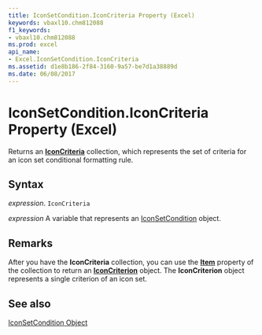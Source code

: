 ```yaml
---
title: IconSetCondition.IconCriteria Property (Excel)
keywords: vbaxl10.chm812088
f1_keywords:
- vbaxl10.chm812088
ms.prod: excel
api_name:
- Excel.IconSetCondition.IconCriteria
ms.assetid: d1e8b186-2f84-3160-9a57-be7d1a38889d
ms.date: 06/08/2017
---
```



# IconSetCondition.IconCriteria Property (Excel)

Returns an  **[IconCriteria](Excel.IconCriteria.md)** collection, which represents the set of criteria for an icon set conditional formatting rule.


## Syntax

 _expression_. `IconCriteria`

 _expression_ A variable that represents an [IconSetCondition](Excel.IconSetCondition.md) object.


## Remarks

After you have the  **IconCriteria** collection, you can use the **[Item](Excel.IconCriteria.Item.md)** property of the collection to return an **[IconCriterion](Excel.IconCriterion.md)** object. The **IconCriterion** object represents a single criterion of an icon set.


## See also


[IconSetCondition Object](Excel.IconSetCondition.md)

